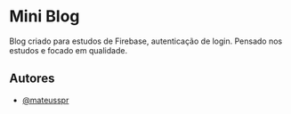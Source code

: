 # Mini Blog

Blog criado para estudos de Firebase, autenticação de login. Pensado nos estudos e focado em qualidade.


## Autores

- [@mateusspr](https://www.github.com/mateusspr)


